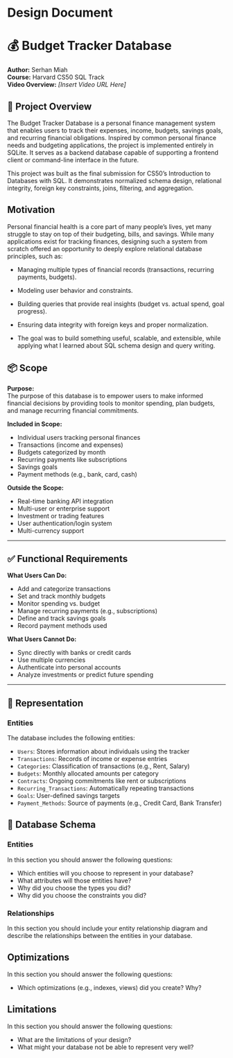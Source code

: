# Design Document

  # 💰 Budget Tracker Database

  **Author:** Serhan Miah  
  **Course:** Harvard CS50 SQL Track  
  **Video Overview:** *[Insert Video URL Here]* 


   ## 📌 Project Overview

  The Budget Tracker Database is a personal finance management system that enables users to track their expenses, income, budgets, savings goals, and recurring financial obligations. Inspired by common personal finance needs and budgeting applications, the project is implemented entirely in SQLite. It serves as a backend database capable of supporting a frontend client or command-line interface in the future.

  This project was built as the final submission for CS50’s Introduction to Databases with SQL. It demonstrates normalized schema design, relational integrity, foreign key constraints, joins, filtering, and aggregation.

  ## Motivation
    
  Personal financial health is a core part of many people’s lives, yet many struggle to stay on top of their budgeting, bills, and savings. While many applications exist for tracking finances, designing such a system from scratch offered an opportunity to deeply explore relational database principles, such as:

  - Managing multiple types of financial records (transactions, recurring payments, budgets).

  - Modeling user behavior and constraints.

  - Building queries that provide real insights (budget vs. actual spend, goal progress).

  - Ensuring data integrity with foreign keys and proper normalization.

  - The goal was to build something useful, scalable, and extensible, while applying what I learned about SQL schema design and query writing.

 ## 📦 Scope

  **Purpose:**  
  The purpose of this database is to empower users to make informed financial decisions by providing tools to monitor spending, plan budgets, and manage recurring financial commitments.

  **Included in Scope:**  
  - Individual users tracking personal finances  
  - Transactions (income and expenses)  
  - Budgets categorized by month  
  - Recurring payments like subscriptions  
  - Savings goals  
  - Payment methods (e.g., bank, card, cash)

  **Outside the Scope:**  
  - Real-time banking API integration  
  - Multi-user or enterprise support  
  - Investment or trading features  
  - User authentication/login system  
  - Multi-currency support

  ---

## ✅ Functional Requirements

  **What Users Can Do:**
  - Add and categorize transactions  
  - Set and track monthly budgets  
  - Monitor spending vs. budget  
  - Manage recurring payments (e.g., subscriptions)  
  - Define and track savings goals  
  - Record payment methods used

  **What Users Cannot Do:**
  - Sync directly with banks or credit cards  
  - Use multiple currencies  
  - Authenticate into personal accounts  
  - Analyze investments or predict future spending

  ---
  ## 🧱 Representation

  ### Entities

  The database includes the following entities:

  - `Users`: Stores information about individuals using the tracker  
  - `Transactions`: Records of income or expense entries  
  - `Categories`: Classification of transactions (e.g., Rent, Salary)  
  - `Budgets`: Monthly allocated amounts per category  
  - `Contracts`: Ongoing commitments like rent or subscriptions  
  - `Recurring_Transactions`: Automatically repeating transactions  
  - `Goals`: User-defined savings targets  
  - `Payment_Methods`: Source of payments (e.g., Credit Card, Bank Transfer)

  ## 🧩 Database Schema


### Entities

In this section you should answer the following questions:

* Which entities will you choose to represent in your database?
* What attributes will those entities have?
* Why did you choose the types you did?
* Why did you choose the constraints you did?

### Relationships

In this section you should include your entity relationship diagram and describe the relationships between the entities in your database.

## Optimizations

In this section you should answer the following questions:

* Which optimizations (e.g., indexes, views) did you create? Why?

## Limitations

In this section you should answer the following questions:

* What are the limitations of your design?
* What might your database not be able to represent very well?
